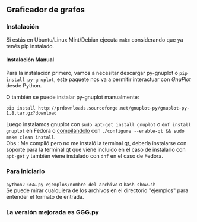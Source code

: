 ## Graficador de grafos

### Instalación

Si estás en Ubuntu/Linux Mint/Debian ejecuta ```make``` considerando que ya tenés pip instalado.  
#### Instalación Manual
Para la instalación primero, vamos a necesitar descargar py-gnuplot o `pip install py-gnuplot`, este paquete nos
va a permitir interactuar con *GnuPlot* desde Python.   

O también se puede instalar py-gnuplot manualmente:
```
pip install http://prdownloads.sourceforge.net/gnuplot-py/gnuplot-py-1.8.tar.gz?download
```
Luego instalamos gnuplot con `sudo apt-get install gnuplot` o `dnf install gnuplot` en Fedora
o [compilándolo](https://sourceforge.net/projects/gnuplot/files/gnuplot/) con `./configure --enable-qt && sudo make clean install`.  
Obs.: Me compiló pero no me instaló la terminal qt, debería instalarse con soporte para la terminal qt que viene incluído en el caso de instalarlo con `apt-get` y también viene instalado con `dnf` en el caso de Fedora.

### Para iniciarlo
`python2 GGG.py ejemplos/nombre del archivo` o `bash show.sh`  
Se puede mirar cualquiera de los archivos en el directorio "ejemplos" para entender el formato de entrada.

### La versión mejorada es GGG.py 

